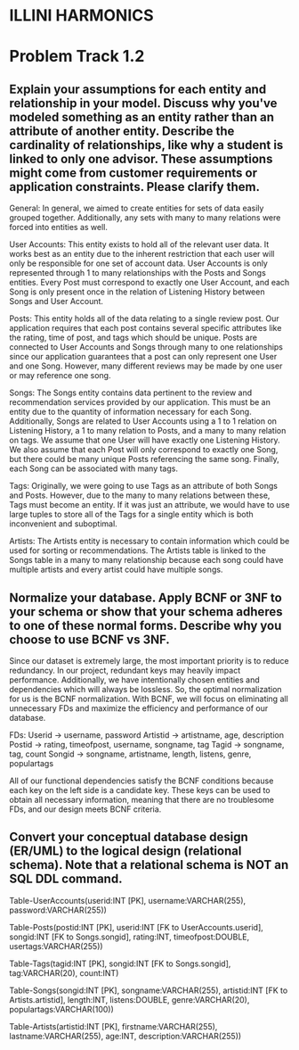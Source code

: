 
# **ILLINI HARMONICS**
# **Problem Track 1.2**

## **Explain your assumptions for each entity and relationship in your model. Discuss why you've modeled something as an entity rather than an attribute of another entity. Describe the cardinality of relationships, like why a student is linked to only one advisor. These assumptions might come from customer requirements or application constraints. Please clarify them.**

General:
In general, we aimed to create entities for sets of data easily grouped together. Additionally, any sets with many to many relations were forced into entities as well. 

User Accounts:
This entity exists to hold all of the relevant user data. It works best as an entity due to the inherent restriction that each user will only be responsible for one set of account data. 
User Accounts is only represented through 1 to many relationships with the Posts and Songs entities. Every Post must correspond to exactly one User Account, and each Song is only present once in the relation of Listening History between Songs and User Account.

Posts:
This entity holds all of the data relating to a single review post. Our application requires that each post contains several specific attributes like the rating, time of post, and tags which should be unique. Posts are connected to User Accounts and Songs through many to one relationships since our application guarantees that a post can only represent one User and one Song. However, many different reviews may be made by one user or may reference one song.

Songs:
The Songs entity contains data pertinent to the review and recommendation services provided by our application. This must be an entity due to the quantity of information necessary for each Song. Additionally, Songs are related to User Accounts using a 1 to 1 relation on Listening History, a 1 to many relation to Posts, and a many to many relation on tags. We assume that one User will have exactly one Listening History. We also assume that each Post will only correspond to exactly one Song, but there could be many unique Posts referencing the same song. Finally, each Song can be associated with many tags.

Tags:
Originally, we were going to use Tags as an attribute of both Songs and Posts. However, due to the many to many relations between these, Tags must become an entity. If it was just an attribute, we would have to use large tuples to store all of the Tags for a single entity which is both inconvenient and suboptimal. 

Artists:
The Artists entity is necessary to contain information which could be used for sorting or recommendations. The Artists table is linked to the Songs table in a many to many relationship because each song could have multiple artists and every artist could have multiple songs. 




## **Normalize your database. Apply BCNF or 3NF to your schema or show that your schema adheres to one of these normal forms. Describe why you choose to use BCNF vs 3NF.**
	
Since our dataset is extremely large, the most important priority is to reduce redundancy. In our project, redundant keys may heavily impact performance. Additionally, we have intentionally chosen entities and dependencies which will always be lossless. So, the optimal normalization for us is the BCNF normalization. With BCNF, we will focus on eliminating all unnecessary FDs and maximize the efficiency and performance of our database.


FDs:
Userid -> username, password
Artistid -> artistname, age, description
Postid -> rating, timeofpost, username, songname, tag
Tagid -> songname, tag, count
Songid -> songname, artistname, length, listens, genre, populartags


All of our functional dependencies satisfy the BCNF conditions because each key on the left side is a candidate key. These keys can be used to obtain all necessary information, meaning that there are no troublesome FDs, and our design meets BCNF criteria.




## **Convert your conceptual database design (ER/UML) to the logical design (relational schema). Note that a relational schema is NOT an SQL DDL command.**

Table-UserAccounts(userid:INT [PK], username:VARCHAR(255), password:VARCHAR(255))

Table-Posts(postid:INT [PK], userid:INT [FK to UserAccounts.userid], songid:INT [FK to Songs.songid], rating:INT, timeofpost:DOUBLE, usertags:VARCHAR(255))

Table-Tags(tagid:INT [PK], songid:INT [FK to Songs.songid], tag:VARCHAR(20), count:INT)

Table-Songs(songid:INT [PK], songname:VARCHAR(255), artistid:INT [FK to Artists.artistid], length:INT, listens:DOUBLE, genre:VARCHAR(20), populartags:VARCHAR(100))

Table-Artists(artistid:INT [PK], firstname:VARCHAR(255), lastname:VARCHAR(255), age:INT, description:VARCHAR(255))

